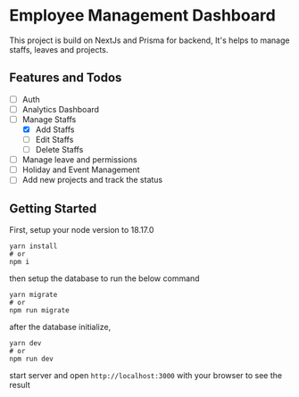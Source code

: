 # Employee Management Dashboard

This project is build on NextJs and Prisma for backend, It's helps to manage staffs, leaves and projects.

## Features and Todos

- [ ] Auth
- [ ] Analytics Dashboard
- [ ] Manage Staffs
  - [x] Add Staffs
  - [ ] Edit Staffs
  - [ ] Delete Staffs
- [ ] Manage leave and permissions
- [ ] Holiday and Event Management
- [ ] Add new projects and track the status

## Getting Started

First, setup your node version to 18.17.0

```
yarn install
# or
npm i
```

then setup the database to run the below command

```
yarn migrate
# or
npm run migrate
```

after the database initialize,

```
yarn dev
# or
npm run dev
```

start server and open `http://localhost:3000` with your browser to see the result
